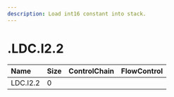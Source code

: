 ```yaml
---
description: Load int16 constant into stack.
---
```


# .LDC.I2.2

| Name | Size | ControlChain | FlowControl |
| :--- | :--- | :--- | :--- |
| LDC.I2.2 | 0 |  |  |
